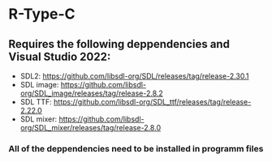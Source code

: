 # R-Type-C
 
## Requires the following deppendencies and Visual Studio 2022:
- SDL2: https://github.com/libsdl-org/SDL/releases/tag/release-2.30.1
- SDL image: https://github.com/libsdl-org/SDL_image/releases/tag/release-2.8.2
- SDL TTF: https://github.com/libsdl-org/SDL_ttf/releases/tag/release-2.22.0
- SDL mixer: https://github.com/libsdl-org/SDL_mixer/releases/tag/release-2.8.0

### All of the deppendencies need to be installed in programm files
